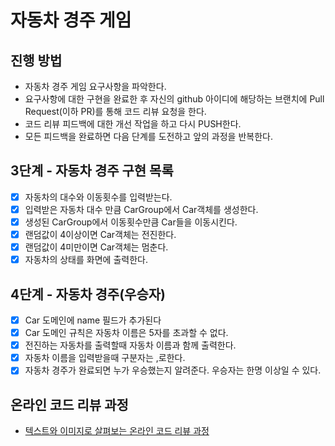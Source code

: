 # 자동차 경주 게임
## 진행 방법
* 자동차 경주 게임 요구사항을 파악한다.
* 요구사항에 대한 구현을 완료한 후 자신의 github 아이디에 해당하는 브랜치에 Pull Request(이하 PR)를 통해 코드 리뷰 요청을 한다.
* 코드 리뷰 피드백에 대한 개선 작업을 하고 다시 PUSH한다.
* 모든 피드백을 완료하면 다음 단계를 도전하고 앞의 과정을 반복한다.

## 3단계 - 자동차 경주 구현 목록
- [x] 자동차의 대수와 이동횟수를 입력받는다.
- [x] 입력받은 자동차 대수 만큼 CarGroup에서 Car객체를 생성한다.
- [x] 생성된 CarGroup에서 이동횟수만큼 Car들을 이동시킨다.
- [x] 랜덤값이 4이상이면 Car객체는 전진한다.
- [x] 랜덤값이 4미만이면 Car객체는 멈춘다.
- [x] 자동차의 상태를 화면에 출력한다.  

## 4단계 - 자동차 경주(우승자)
- [x] Car 도메인에 name 필드가 추가된다
- [x] Car 도메인 규칙은 자동차 이름은 5자를 초과할 수 없다.
- [x] 전진하는 자동차를 출력할때 자동차 이름과 함께 출력한다.
- [x] 자동차 이름을 입력받을때 구분자는 ,로한다.
- [x] 자동차 경주가 완료되면 누가 우승했는지 알려준다. 우승자는 한명 이상일 수 있다.

## 온라인 코드 리뷰 과정
* [텍스트와 이미지로 살펴보는 온라인 코드 리뷰 과정](https://github.com/next-step/nextstep-docs/tree/master/codereview)